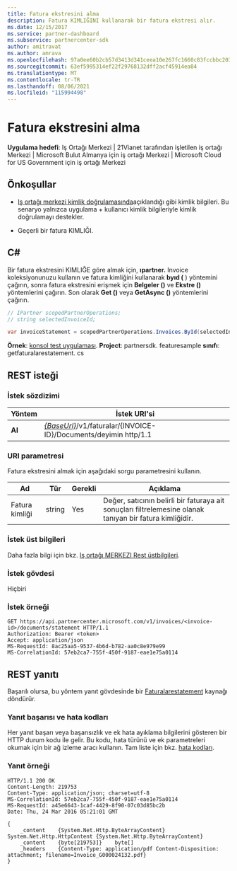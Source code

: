 ```yaml
---
title: Fatura ekstresini alma
description: Fatura KIMLIĞINI kullanarak bir fatura ekstresi alır.
ms.date: 12/15/2017
ms.service: partner-dashboard
ms.subservice: partnercenter-sdk
author: amitravat
ms.author: amrava
ms.openlocfilehash: 97a0ee60b2cb57d3413d341ceea10e267fc1660c83fccbbc20353c3ad6bfc8c2
ms.sourcegitcommit: 63ef5995314ef22f29768132dff2acf45914ea84
ms.translationtype: MT
ms.contentlocale: tr-TR
ms.lasthandoff: 08/06/2021
ms.locfileid: "115994498"
---
```

# <a name="get-invoice-statement"></a>Fatura ekstresini alma

**Uygulama hedefi**: Iş Ortağı Merkezi | 21Vianet tarafından işletilen iş ortağı Merkezi | Microsoft Bulut Almanya için iş ortağı Merkezi | Microsoft Cloud for US Government için iş ortağı Merkezi

## <a name="prerequisites"></a>Önkoşullar

- [Iş ortağı merkezi kimlik doğrulamasında](partner-center-authentication.md)açıklandığı gibi kimlik bilgileri. Bu senaryo yalnızca uygulama + kullanıcı kimlik bilgileriyle kimlik doğrulamayı destekler.

- Geçerli bir fatura KIMLIĞI.

## <a name="c"></a>C\#

Bir fatura ekstresini KIMLIĞE göre almak için, **ıpartner.** Invoice koleksiyonunuzu kullanın ve fatura kimliğini kullanarak **byıd (** ) yöntemini çağırın, sonra fatura ekstresini erişmek için **Belgeler ()** ve **Ekstre ()** yöntemlerini çağırın. Son olarak **Get ()** veya **GetAsync ()** yöntemlerini çağırın.

``` csharp
// IPartner scopedPartnerOperations;
// string selectedInvoiceId;

var invoiceStatement = scopedPartnerOperations.Invoices.ById(selectedInvoiceId).Documents.Statement.Get();
```

**Örnek**: [konsol test uygulaması](console-test-app.md). **Project**: partnersdk. featuresample **sınıfı**: getfaturalarestatement. cs

## <a name="rest-request"></a>REST isteği

### <a name="request-syntax"></a>İstek sözdizimi

| Yöntem  | İstek URI'si                                                                                       |
|---------|---------------------------------------------------------------------------------------------------|
| **Al** | [*{BaseUrl}*](partner-center-rest-urls.md)/v1/faturalar/{INVOICE-ID}/Documents/deyimin http/1.1  |

### <a name="uri-parameter"></a>URI parametresi

Fatura ekstresini almak için aşağıdaki sorgu parametresini kullanın.

| Ad       | Tür       | Gerekli | Açıklama                                                                                        |
|------------|------------|----------|----------------------------------------------------------------------------------------------------|
| Fatura kimliği | string     | Yes      | Değer, satıcının belirli bir faturaya ait sonuçları filtrelemesine olanak tanıyan bir fatura kimliğidir. |

### <a name="request-headers"></a>İstek üst bilgileri

Daha fazla bilgi için bkz. [Iş ortağı MERKEZI Rest üstbilgileri](headers.md).

### <a name="request-body"></a>İstek gövdesi

Hiçbiri

### <a name="request-example"></a>İstek örneği

```http
GET https://api.partnercenter.microsoft.com/v1/invoices/<invoice-id>/documents/statement HTTP/1.1
Authorization: Bearer <token>
Accept: application/json
MS-RequestId: 8ac25aa5-9537-4b6d-b782-aa0c8e979e99
MS-CorrelationId: 57eb2ca7-755f-450f-9187-eae1e75a0114
```

## <a name="rest-response"></a>REST yanıtı

Başarılı olursa, bu yöntem yanıt gövdesinde bir [Faturalarestatement](invoice-resources.md#invoicestatement) kaynağı döndürür.

### <a name="response-success-and-error-codes"></a>Yanıt başarısı ve hata kodları

Her yanıt başarı veya başarısızlık ve ek hata ayıklama bilgilerini gösteren bir HTTP durum kodu ile gelir. Bu kodu, hata türünü ve ek parametreleri okumak için bir ağ izleme aracı kullanın. Tam liste için bkz. [hata kodları](error-codes.md).

### <a name="response-example"></a>Yanıt örneği

```http
HTTP/1.1 200 OK
Content-Length: 219753
Content-Type: application/json; charset=utf-8
MS-CorrelationId: 57eb2ca7-755f-450f-9187-eae1e75a0114
MS-RequestId: a45e6643-1caf-4429-8f90-07c03d85bc2b
Date: Thu, 24 Mar 2016 05:21:01 GMT

{
    _content    {System.Net.Http.ByteArrayContent}    System.Net.Http.HttpContent {System.Net.Http.ByteArrayContent}
    _content    {byte[219753]}    byte[]
    _headers    {Content-Type: application/pdf Content-Disposition: attachment; filename=Invoice_G000024132.pdf}
}
```
